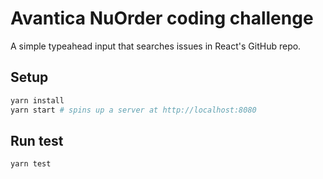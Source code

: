 # Avantica NuOrder coding challenge

A simple typeahead input that searches issues in React's GitHub repo.

## Setup

~~~bash
yarn install
yarn start # spins up a server at http://localhost:8080
~~~

## Run test

~~~bash
yarn test
~~~

